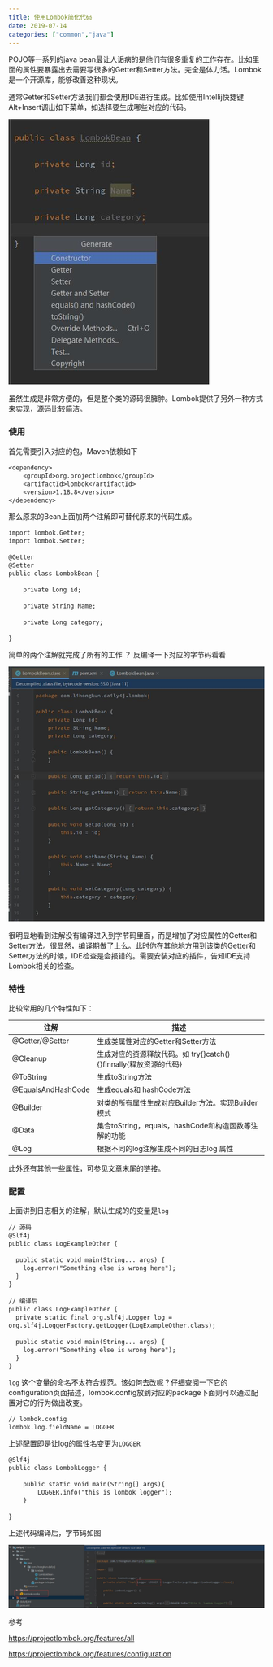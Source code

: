 ```yaml
---
title: 使用Lombok简化代码
date: 2019-07-14
categories: ["common","java"]
---
```


POJO等一系列的java bean最让人诟病的是他们有很多重复的工作存在。比如里面的属性要暴露出去需要写很多的Getter和Setter方法。完全是体力活。Lombok是一个开源库，能够改善这种现状。

<!--more-->

通常Getter和Setter方法我们都会使用IDE进行生成。比如使用Intellij快捷键Alt+Insert调出如下菜单，如选择要生成哪些对应的代码。

![](ide_generator.jpg)

虽然生成是非常方便的，但是整个类的源码很臃肿。Lombok提供了另外一种方式来实现，源码比较简洁。

### 使用

首先需要引入对应的包，Maven依赖如下

```
<dependency>
	<groupId>org.projectlombok</groupId>
	<artifactId>lombok</artifactId>
	<version>1.18.8</version>
</dependency>
```

那么原来的Bean上面加两个注解即可替代原来的代码生成。

```
import lombok.Getter;
import lombok.Setter;

@Getter
@Setter
public class LombokBean {

    private Long id;

    private String Name;

    private Long category;

}
```

简单的两个注解就完成了所有的工作 ？ 反编译一下对应的字节码看看

![](decompile.jpg)

很明显地看到注解没有编译进入到字节码里面，而是增加了对应属性的Getter和Setter方法。很显然，编译期做了上么。此时你在其他地方用到该类的Getter和Setter方法的时候，IDE检查是会报错的。需要安装对应的插件，告知IDE支持Lombok相关的检查。



### 特性

比较常用的几个特性如下：

| 注解               | 描述                                                         |
| ------------------ | ------------------------------------------------------------ |
| @Getter/@Setter    | 生成类属性对应的Getter和Setter方法                           |
| @Cleanup           | 生成对应的资源释放代码。如 try{}catch(){}finnally{释放资源的代码} |
| @ToString          | 生成toString方法                                             |
| @EqualsAndHashCode | 生成equals和 hashCode方法                                    |
| @Builder           | 对类的所有属性生成对应Builder方法。实现Builder模式           |
| @Data              | 集合toString，equals，hashCode和构造函数等注解的功能         |
| @Log               | 根据不同的log注解生成不同的日志log 属性                      |

此外还有其他一些属性，可参见文章末尾的链接。


### 配置

上面讲到日志相关的注解，默认生成的的变量是`log`

```
// 源码
@Slf4j
public class LogExampleOther {
  
  public static void main(String... args) {
    log.error("Something else is wrong here");
  }
}

// 编译后
public class LogExampleOther {
  private static final org.slf4j.Logger log = org.slf4j.LoggerFactory.getLogger(LogExampleOther.class);
  
  public static void main(String... args) {
    log.error("Something else is wrong here");
  }
}
```

`log` 这个变量的命名不太符合规范。该如何去改呢？仔细查阅一下它的configuration页面描述，lombok.config放到对应的package下面则可以通过配置对它的行为做出改变。

```
// lombok.config
lombok.log.fieldName = LOGGER
```

上述配置即是让log的属性名变更为`LOGGER`

```
@Slf4j
public class LombokLogger {

    public static void main(String[] args){
        LOGGER.info("this is lombok logger");
    }

}
```

上述代码编译后，字节码如图

![](logger.jpg)



参考

https://projectlombok.org/features/all

https://projectlombok.org/features/configuration